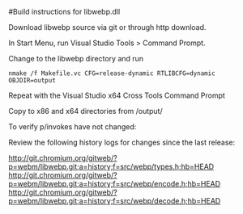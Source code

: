 #Build instructions for libwebp.dll 

Download libwebp source via git or through http download.

In Start Menu, run Visual Studio Tools > Command Prompt.

Change to the libwebp directory and run 

    nmake /f Makefile.vc CFG=release-dynamic RTLIBCFG=dynamic OBJDIR=output

Repeat with the
Visual Studio x64 Cross Tools Command Prompt


Copy to x86 and x64 directories from /output/

To verify p/invokes have not changed:

Review the following history logs for changes since the last release:

http://git.chromium.org/gitweb/?p=webm/libwebp.git;a=history;f=src/webp/types.h;hb=HEAD
http://git.chromium.org/gitweb/?p=webm/libwebp.git;a=history;f=src/webp/encode.h;hb=HEAD
http://git.chromium.org/gitweb/?p=webm/libwebp.git;a=history;f=src/webp/decode.h;hb=HEAD